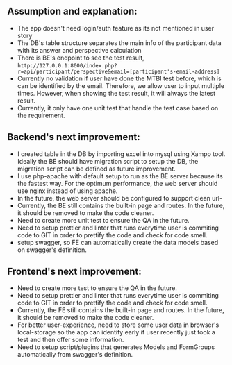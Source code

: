 ## Assumption and explanation:
- The app doesn't need login/auth feature as its not mentioned in user story
- The DB's table structure separates the main info of the participant data with its answer and perspective calculation  
- There is BE's endpoint to see the test result, `http://127.0.0.1:8000/index.php?r=api/participant/perspective&email=[participant's-email-address]`
- Currently no validation if user have done the MTBI test before, which is can be identified by the email. Therefore, we allow user to input multiple times. However, when showing the test result, it will always the latest result.
- Currently, it only have one unit test that handle the test case based on the requirement.


## Backend's next improvement:
- I created table in the DB by importing excel into mysql using Xampp tool. Ideally the BE should have migration script to setup the DB, the migration script can be defined as future improvement.
- I use php-apache with default setup to run as the BE server because its the fastest way. For the optimum performance, the web server should use nginx  instead of using apache.
- In the future, the web server should be configured to support clean url- 
- Currently, the BE still contains the built-in page and routes. In the future, it should be removed to make the code cleaner.
- Need to create more unit test to ensure the QA in the future.
- Need to setup prettier and linter that runs everytime user is commiting code to GIT in order to prettify the code and check for code smell.
- setup swagger, so FE can automatically create the data models based on swagger's definition.

## Frontend's next improvement:
- Need to create more test to ensure the QA in the future.
- Need to setup prettier and linter that runs everytime user is commiting code to GIT in order to prettify the code and check for code smell.
- Currently, the FE still contains the built-in page and routes. In the future, it should be removed to make the code cleaner.
- For better user-experience, need to store some user data in browser's local-storage so the app can identify early if user recently just took a test and then offer some information.
- Need to setup script/plugins that generates Models and FormGroups automatically from swagger's definition.



